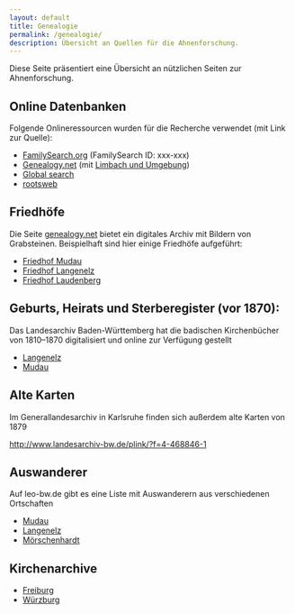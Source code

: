 ```yaml
---
layout: default
title: Genealogie
permalink: /genealogie/
description: Übersicht an Quellen für die Ahnenforschung.
---
```



Diese Seite präsentiert eine Übersicht an nützlichen Seiten zur Ahnenforschung.


## Online Datenbanken

Folgende Onlineressourcen wurden für die Recherche verwendet (mit Link zur Quelle):

* [FamilySearch.org](https://www.familysearch.org/) (FamilySearch ID: xxx-xxx)
* [Genealogy.net](http://www.genealogy.net)  (mit [Limbach und Umgebung](http://gedbas.genealogy.net/person/database/50196))
* [Global search](http://familie-beuss.de/Crawl) 
* [rootsweb](https://wc.rootsweb.com/cgi-bin/igm.cgi)


## Friedhöfe

Die Seite [genealogy.net](https://grabsteine.genealogy.net/) bietet ein digitales Archiv mit Bildern von Grabsteinen. Beispielhaft sind hier einige Friedhöfe aufgeführt: 

- [Friedhof Mudau](http://grabsteine.genealogy.net/namelist.php?cem=3902&lang=de)
- [Friedhof Langenelz](http://grabsteine.genealogy.net/namelist.php?cem=3810&lang=de)
- [Friedhof Laudenberg](http://grabsteine.genealogy.net/namelist.php?cem=3609&lang=de)


## Geburts, Heirats und Sterberegister (vor 1870):

Das Landesarchiv Baden-Württemberg hat die badischen Kirchenbücher von 1810–1870 digitalisiert und online zur Verfügung gestellt

- [Langenelz](http://www.landesarchiv-bw.de/plink/?f=4-1119438)
- [Mudau](http://www.landesarchiv-bw.de/plink/?f=4-1119482)


## Alte Karten

Im Generallandesarchiv in Karlsruhe finden sich außerdem alte Karten von 1879

http://www.landesarchiv-bw.de/plink/?f=4-468846-1


## Auswanderer

Auf leo-bw.de gibt es eine Liste mit Auswanderern aus verschiedenen Ortschaften

- [Mudau](https://www.leo-bw.de/web/guest/detail/-/Detail/details/DOKUMENT/labw_auswanderer/6105/Auswanderer+aus+Mudau)
- [Langenelz](https://www.leo-bw.de/web/guest/detail/-/Detail/details/DOKUMENT/labw_auswanderer/6103/Auswanderer+aus+Langenelz)
- [Mörschenhardt](https://www.leo-bw.de/web/guest/detail/-/Detail/details/DOKUMENT/labw_auswanderer/6104/Auswanderer+aus+M%C3%B6rschenhardt)


## Kirchenarchive

- [Freiburg](https://www.ebfr.de/html/content/erzb_archiv.html?stichwortsuche=Ahnenforschung)
- [Würzburg](https://abbw.bistum-wuerzburg.de/archiv/familienforschung/)